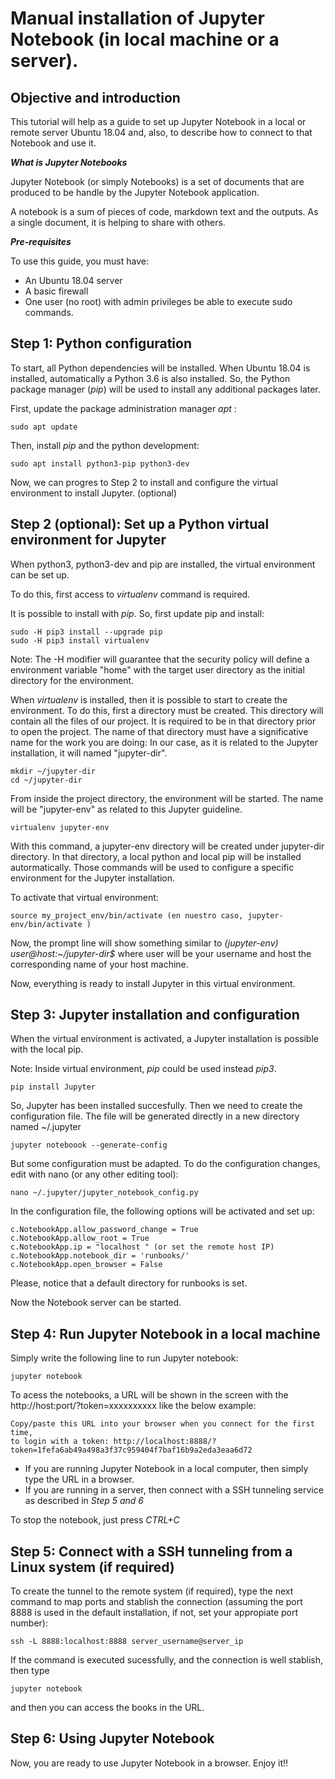 # Manual installation of Jupyter Notebook (in local machine or a server).

## Objective and introduction

This tutorial will help as a guide to set up Jupyter Notebook in a local or remote server Ubuntu 18.04 and, also, to describe how to connect to that Notebook and use it.

***What is Jupyter Notebooks***

Jupyter Notebook (or simply Notebooks) is a set of documents that are produced to be handle by the Jupyter Notebook application.

A notebook is a sum of pieces of code, markdown text and the outputs. As a single document, it is helping to share with others.

***Pre-requisites***

To use this guide, you must have:
- An Ubuntu 18.04 server
- A basic firewall
- One user (no root) with admin privileges be able to execute sudo commands. 

## Step 1: Python configuration

To start, all Python dependencies will be installed. When Ubuntu 18.04 is installed, automatically a Python 3.6 is also installed. So, the Python package manager (*pip*) will be used to install any additional packages later.

First, update the package administration manager *apt* :

    sudo apt update

Then, install *pip* and the python development:

    sudo apt install python3-pip python3-dev

Now, we can progres to Step 2 to install and configure the virtual environment to install Jupyter. (optional)

## Step 2 (optional): Set up a Python virtual environment for Jupyter

When python3, python3-dev and pip are installed, the virtual environment can be set up.

To do this, first access to *virtualenv* command is required. 

It is possible to install with *pip*. So, first update pip and install:

    sudo -H pip3 install --upgrade pip
    sudo -H pip3 install virtualenv

Note: The -H modifier will guarantee that the security policy will define a environment variable "home" with the target user directory as the initial directory for the environment.

When *virtualenv* is installed, then it is possible to start to create the environment. To do this, first a directory must be created. This directory will contain all the files of our project. It is required to be in that directory prior to open the project. The name of that directory must have a significative name for the work you are doing:
In our case, as it is related to the Jupyter installation, it will named "jupyter-dir".

    mkdir ~/jupyter-dir
    cd ~/jupyter-dir

From inside the project directory, the environment will be started. The name will be "jupyter-env" as related to this Jupyter guideline.

    virtualenv jupyter-env

With this command, a jupyter-env directory will be created under jupyter-dir directory. In that directory, a local python and local pip will be installed autormatically. Those commands will be used to configure a specific environment for the Jupyter installation.

To activate that virtual environment:

    source my_project_env/bin/activate (en nuestro caso, jupyter-env/bin/activate )

Now, the prompt line will show something similar to *(jupyter-env) user@host:~/jupyter-dir$* where user will be your username and host the corresponding name of your host machine.

Now, everything is ready to install Jupyter in this virtual environment.

## Step 3: Jupyter installation and configuration

When the virtual environment is activated, a Jupyter installation is possible with the local pip.

Note: Inside virtual environment, *pip* could be used instead *pip3*.

    pip install Jupyter

So, Jupyter has been installed succesfully.
Then we need to create the configuration file. The file will be generated directly in a new directory named ~/.jupyter

    jupyter noteboook --generate-config

But some configuration must be adapted. To do the configuration changes, edit with nano (or any other editing tool):

    nano ~/.jupyter/jupyter_notebook_config.py

In the configuration file, the following options will be activated and set up:

    c.NotebookApp.allow_password_change = True
    c.NotebookApp.allow_root = True
    c.NotebookApp.ip = "localhost " (or set the remote host IP)
    c.NotebookApp.notebook_dir = 'runbooks/'
    c.NotebookApp.open_browser = False

Please, notice that a default directory for runbooks is set.

Now the Notebook server can be started.

## Step 4: Run Jupyter Notebook in a local machine

Simply write the following line to run Jupyter notebook:

    jupyter notebook

To acess the notebooks, a URL will be shown in the screen with the http://host:port/?token=xxxxxxxxxx like the below example: 

    Copy/paste this URL into your browser when you connect for the first time,
    to login with a token: http://localhost:8888/?token=1fefa6ab49a498a3f37c959404f7baf16b9a2eda3eaa6d72

- If you are running Jupyter Notebook in a local computer, then simply type the URL in a browser.
- If you are running in a server, then connect with a SSH tunneling service as described in *Step 5 and 6*

To stop the notebook, just press *CTRL+C*

## Step 5: Connect with a SSH tunneling from a Linux system (if required)

To create the tunnel to the remote system (if required), type the next command to map ports and stablish the connection (assuming the port 8888 is used in the default installation, if not, set your appropiate port number):

    ssh -L 8888:localhost:8888 server_username@server_ip

If the command is executed sucessfully, and the connection is well stablish, then type

    jupyter notebook

and then you can access the books in the URL.

## Step 6: Using Jupyter Notebook

Now, you are ready to use Jupyter Notebook in a browser. Enjoy it!!
